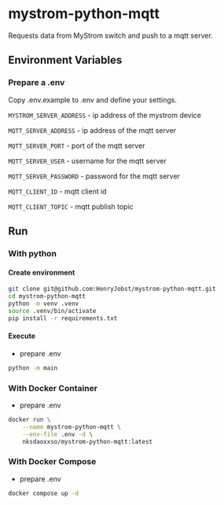 # mystrom-python-mqtt
Requests data from MyStrom switch and push to a mqtt server.

## Environment Variables
### Prepare a .env
Copy .env.example to .env and define your settings.

`MYSTROM_SERVER_ADDRESS` - ip address of the mystrom device

`MQTT_SERVER_ADDRESS` - ip address of the mqtt server

`MQTT_SERVER_PORT` - port of the mqtt server

`MQTT_SERVER_USER` - username for the mqtt server

`MQTT_SERVER_PASSWORD` - password for the mqtt server

`MQTT_CLIENT_ID` - mqtt client id

`MQTT_CLIENT_TOPIC` - mqtt publish topic

## Run
### With python
#### Create environment
```sh
git clone git@github.com:HenryJobst/mystrom-python-mqtt.git
cd mystrom-python-mqtt
python -m venv .venv
source .venv/bin/activate
pip install -r requirements.txt
```
#### Execute
- prepare .env
```sh
python -m main
```

### With Docker Container
- prepare .env
```sh
docker run \
    --name mystrom-python-mqtt \
    --env-file .env -d \
    nksdaoxxso/mystrom-python-mqtt:latest
```

### With Docker Compose
- prepare .env
```sh
docker compose up -d
```
